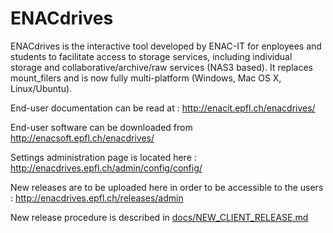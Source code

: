 # ENACdrives

ENACdrives is the interactive tool developed by ENAC-IT for enployees and students to facilitate access to storage services, including individual storage and collaborative/archive/raw services (NAS3 based). It replaces mount_filers and is now fully multi-platform (Windows, Mac OS X, Linux/Ubuntu).

End-user documentation can be read at : http://enacit.epfl.ch/enacdrives/

End-user software can be downloaded from http://enacsoft.epfl.ch/enacdrives/

Settings administration page is located here : http://enacdrives.epfl.ch/admin/config/config/

New releases are to be uploaded here in order to be accessible to the users : http://enacdrives.epfl.ch/releases/admin

New release procedure is described in [docs/NEW_CLIENT_RELEASE.md](docs/NEW_CLIENT_RELEASE.md)
